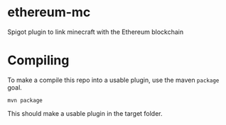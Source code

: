 # ethereum-mc
Spigot plugin to link minecraft with the Ethereum blockchain

# Compiling

To make a compile this repo into a usable plugin, use the maven `package` goal. 



```
mvn package
```

This should make a usable plugin in the target folder.

